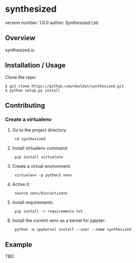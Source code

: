 synthesized
===============================

version number: 1.0.0
author: Synthesized Ltd.

Overview
--------

synthesized.io

Installation / Usage
--------------------

Clone the repo:

    $ git clone https://github.com/nbaldin/synthesized.git
    $ python setup.py install
    
Contributing
------------

### Create a virtualenv

1. Go to the project directory:

        cd synthesized

1. Install virtualenv command:

        pip install virtualenv

2. Create a virtual environment:

        virtualenv -p python3 venv

3. Active it:

        source venv/bin/activate

4. Install requirements:

        pip install -r requirements.txt

5. Install the current venv as a kernel for jupyter:

        python -m ipykernel install --user --name synthesized

Example
-------

TBD